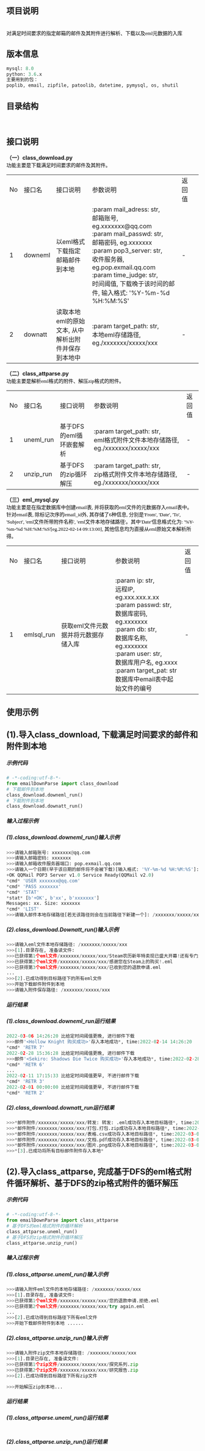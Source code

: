## 项目说明
<br/>
<font face = "黑体" color=black size=2>对满足时间要求的指定邮箱的邮件及其附件进行解析、下载以及eml元数据的入库</font>
<br/>

## 版本信息
```python
mysql: 8.0
python: 3.6.x
主要用到的包：
poplib, email, zipfile, patoolib, datetime, pymysql, os, shutil
```
## 目录结构
<br/>


## 接口说明
**（一）class_download.py**
<br/>
<font face = "黑体" color=black size=2>功能主要是下载满足时间要求的邮件及其附件。</font>

<table>
  <tr>
    <td>No</td>
    <td>接口名</td>
    <td>接口说明</td>
    <td>参数说明</td>
    <td>返回值</td>
  </tr>
  <tr>
    <td rowspan="1">1</td>
    <td>downeml</td>
    <td>以eml格式下载指定邮箱邮件到本地</td>
    <td>
      :param mail_adress: str, <br/> 邮箱账号, eg.xxxxxxx@qq.com<br/>
      :param mail_passwd: str, <br/> 邮箱密码, eg.xxxxxxx<br/>
      :param pop3_server: str, <br/> 收件服务器, eg.pop.exmail.qq.com<br/>
      :param time_judge: str, <br/> 时间阈值, 下载晚于该时间的邮件, 输入格式: '%Y-%m-%d %H:%M:%S'<br/>
    </td>
    <td>
      -
    </td>
  </tr>
  <tr>
    <td rowspan="1">2</td>
    <td>downatt</td>
    <td>读取本地eml的原始文本, 从中解析出附件并保存到本地中</td>
    <td>:param target_path: str,<br/> 本地eml存储路径, eg./xxxxxxx/xxxxx/xxx
    <td>
      -
    <td/>
  <tr/>
</table>

**（二）class_attparse.py**
<br/>
<font face = "黑体" color=black size=2>功能主要是解析eml格式的附件、解压zip格式的附件。</font>

<table>
  <tr>
    <td>No</td>
    <td>接口名</td>
    <td>接口说明</td>
    <td>参数说明</td>
    <td>返回值</td>
  </tr>
  <tr>
    <td rowspan="1">1</td>
    <td>uneml_run</td>
    <td>基于DFS的eml循环嵌套解析</td>
    <td>
      :param target_path: str, <br/> eml格式附件文件本地存储路径, eg./xxxxxxx/xxxxx/xxx</td>
    <td>
      -
    </td>
  </tr>
  <tr>
    <td rowspan="1">2</td>
    <td>unzip_run</td>
    <td>基于DFS的zip循环解压</td>
    <td>
      :param target_path: str, <br/> zip格式附件文件本地存储路径, eg./xxxxxxx/xxxxx/xxx</td>
    <td>
      -
    </td>
  </tr>
</table>
    
**（三）eml_mysql.py**
<br/>
<font face = "黑体" color=black size=2>功能主要是在指定数据库中创建email表, 并将获取的eml文件的元数据存入email表中。</font>
<br/>
<font face = "黑体" color=black size=2>针对email表, 除标记次序的email_id外, 其存储了6种信息, 分别是'From', 'Date', 'To', 'Subject', 'eml文件所带附件名称', 'eml文件本地存储路径'。其中'Date'信息格式化为: '%Y-%m-%d %H:%M:%S'[eg.2022-02-14 09:13:00], 其他信息均为直接从eml原始文本解析所得。</font>
<table>
  <tr>
    <td>No</td>
    <td>接口名</td>
    <td>接口说明</td>
    <td>参数说明</td>
    <td>返回值</td>
  </tr>
  <tr>
    <td rowspan="1">1</td>
    <td>emlsql_run</td>
    <td>获取eml文件元数据并将元数据存储入库</td>
    <td>
      :param ip: str, <br/> 远程IP, eg.xxx.xxx.x.xx<br/>
      :param passwd: str, <br/> 数据库密码, eg.xxxxxxx<br/>
      :param db: str, <br/> 数据库名称, eg.xxxxxxx<br/>
      :param user: str, <br/> 数据库用户名, eg.xxxx<br/>
      :param target_pat: str <br/> 数据库中email表中起始文件的编号<br/>
    </td>
    <td>
      -
    </td>
  </tr>
</table>

## 使用示例
## (1).导入class_download, 下载满足时间要求的邮件和附件到本地
##### 示例代码
```python
# -*-coding:utf-8-*-
from emailDownParse import class_download
# 下载邮件到本地
class_download.downeml_run()
# 下载附件到本地
class_download.downatt_run()

```
##### 输入过程示例
##### (1).class_download.downeml_run()输入示例
```python
>>>请输入邮箱账号: xxxxxxx@qq.com
>>>请输入邮箱密码: xxxxxxx
>>>请输入邮箱收件服务器端口: pop.exmail.qq.com
>>>请输入一个日期(早于该日期的邮件将不会被下载)[输入格式: '%Y-%m-%d %H:%M:%S']: 2022-02-14 09:13:00
+OK QQMail POP3 Server v1.0 Service Ready(QQMail v2.0)
*cmd* 'USER xxxxxxx@qq.com'
*cmd* 'PASS xxxxxxx'
*cmd* 'STAT'
*stat* [b'+OK', b'xx', b'xxxxxxx']
Messages: xx. Size: xxxxxxx
*cmd* 'LIST'
>>>请输入邮件本地存储路径[若无该路径则会在当前路径下新建一个]: /xxxxxxx/xxxxx/xxx
```

##### (2).class_download.Downatt_run()输入示例
```python
>>>请输入eml文件本地存储路径: /xxxxxxx/xxxxx/xxx
>>>[1].目录存在, 准备读文件:
>>>已获得第1个eml文件/xxxxxxx/xxxxx/xxx/Steam农历新年特卖现已盛大开幕!还有专门为您推荐的特别优惠!.eml
>>>已获得第2个eml文件/xxxxxxx/xxxxx/xxx/感谢您在Steam上的购买!.eml
>>>已获得第3个eml文件/xxxxxxx/xxxxx/xxx/已收到您的退款申请.eml
...
>>>[2].已成功得到目标路径下的所有eml文件
>>>开始下载邮件附件到本地
>>>请输入附件保存路径: /xxxxxxx/xxxxx/xxx
```

##### 运行结果
##### (1).class_download.downeml_run运行结果
```python
2022-03-06 14:26:20 比给定时间阈值更晚, 进行邮件下载
>>>邮件'<Hollow Knight 购买成功>'存入本地成功*, time:2022-02-14 14:26:20
*cmd* 'RETR 7'
2022-02-28 15:36:28 比给定时间阈值更晚, 进行邮件下载
>>>邮件'<Sekiro: Shadows Die Twice 购买成功>'存入本地成功*, time:2022-02-28 15:36:28
*cmd* 'RETR 6'
...
2022-02-11 17:15:33 比给定时间阈值更早, 不进行邮件下载
*cmd* 'RETR 3'
2022-02-01 00:00:00 比给定时间阈值更早, 不进行邮件下载
*cmd* 'RETR 2'
```
##### (2).class_download.downatt_run运行结果
```python
>>>*邮件附件/xxxxxxx/xxxxx/xxx/转发: 转发: .eml成功存入本地目标路径*, time:2022-03-09 10:23:04.753775
>>>*邮件附件/xxxxxxx/xxxxx/xxx/打包.打包.zip成功存入本地目标路径*, time:2022-03-09 10:23:05.777777
>>>*邮件附件/xxxxxxx/xxxxx/xxx/表格.csv成功存入本地目标路径*, time:2022-03-09 10:23:06.141592
>>>*邮件附件/xxxxxxx/xxxxx/xxx/文档.pdf成功存入本地目标路径*, time:2022-03-09 10:23:07.718281
>>>*邮件附件/xxxxxxx/xxxxx/xxx/图片.png成功存入本地目标路径*, time:2022-03-09 10:23:08.563574
>>>*[3].已成功将所有目标邮件附件存入本地*
```

## (2).导入class_attparse, 完成基于DFS的eml格式附件循环解析、基于DFS的zip格式附件的循环解压
##### 示例代码
```python
# -*-coding:utf-8-*-
from emailDownParse import class_attparse
# 基于DFS的eml格式附件的循环解析
class_attparse.uneml_run()
# 基于DFS的zip格式附件的循环解压
class_attparse.unzip_run()
```
##### 输入过程示例
##### (1).class_attparse.uneml_run()输入示例
```python
>>>请输入附件eml文件的本地存储路径: /xxxxxxx/xxxxx/xxx
>>>[1].目录存在, 准备读文件:
>>>已获得第1个eml文件/xxxxxxx/xxxxx/xxx/您的退款申请.拒绝.eml
>>>已获得第2个eml文件/xxxxxxx/xxxxx/xxx/try again.eml
...
>>>[2].已成功得到目标路径下所有eml文件
>>>开始下载邮件附件到本地 ......
```
##### (2).class_attparse.unzip_run()输入示例
```python
>>>请输入附件zip文件本地存储路径: /xxxxxxx/xxxxx/xxx
>>>[1].目录已存在, 准备读文件:
>>>已获得第1个zip文件/xxxxxxx/xxxxx/xxx/探究系列.zip
>>>已获得第2个zip文件/xxxxxxx/xxxxx/xxx/研究报告.zip
>>>[2].已成功得到目标路径下所有zip文件

>>>开始解压zip到本地...
```

##### 运行结果
##### (1).class_attparse.uneml_run()运行结果
```python

```
##### (2).class_attparse.unzip_run()运行结果

    
    
    
